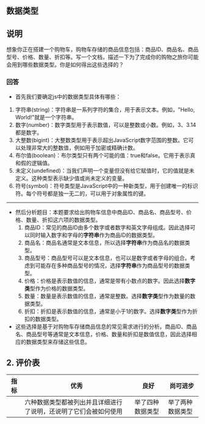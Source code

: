 ## 数据类型

## 说明

想象你正在搭建一个购物车，购物车存储的商品信息包括：商品ID、商品名、商品型号、价格、数量、折扣等。写一个文档，描述一下为了完成你的购物之旅你可能会用到哪些数据类型。你是如何得出这些选择的？

### 回答

* 首先我们要确定js中的数据类型具体有哪些：

1. 字符串(string)：字符串是一系列字符的集合，用于表示文本。例如，"Hello, World!"就是一个字符串。
2. 数字(number)：数字类型用于表示数值，可以是整数或小数。例如，3、3.14都是数字。
3. 大整数(bigint)：大整数类型用于表示超出JavaScript数字范围的整数。它可以处理非常大的整数值，例如用于加密或精确计数。
4. 布尔值(boolean)：布尔类型只有两个可能的值：true和false。它用于表示真和假的逻辑值。
5. 未定义(undefined)：当我们声明一个变量但没有给它赋值时，它的值就是未定义。这种类型表示缺少值或尚未定义的变量。
6. 符号(symbol)：符号类型是JavaScript中的一种新类型，用于创建唯一的标识符。每个符号都是独一无二的，可以用于对象属性的键。

---

* 然后分析题目：本题要求给出购物车信息中商品ID、商品名、商品型号、价格、数量、折扣这六项的数据类型。
  1. 商品ID：常见的商品ID由多个数字或者数字和英文字母组成。因此选择可以同时输入数字和字母的**字符串**作为商品ID的数据类型。
  2. 商品名：商品名通常是文本信息，所以选择**字符串**作为商品名的数据类型。
  3. 商品型号：商品型号可以是文本信息，也可以是数字或者字母的组合。考虑到可能存在多种商品型号的情况，选择**字符串**作为商品型号的数据类型。
  4. 价格：价格是表示数值的信息，通常是带有小数点的数字。因此选择**数字类**型作为价格的数据类型。
  5. 数量：数量是表示数值的信息，通常是整数。选择**数字类**型作为数量的数据类型。
  6. 折扣：折扣是表示数值的信息，通常是小于1的数字。选择**数字类**型作为折扣的数据类型。
* 这些选择是基于对购物车存储商品信息的常见需求进行的分析。商品ID、商品名、商品型号等通常是文本信息，价格、数量和折扣是数值信息，因此选择相应的数据类型来存储这些信息。

## 2. 评价表


| 指标 | 优秀                                                             | 良好             | 尚可进步         |
| ------ | ------------------------------------------------------------------ | ------------------ | ------------------ |
|      | 六种数据类型都被列出并且详细进行了说明，还说明了它们会被如何使用 | 举了四种数据类型 | 举了两种数据类型 |
